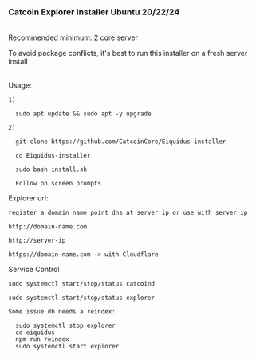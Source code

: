 
### Catcoin Explorer Installer Ubuntu 20/22/24 ###

<br>Recommended minimum: 2 core server

To avoid package conflicts, it's best to run this installer on a fresh server install

  <br>Usage:
  
    1)

      sudo apt update && sudo apt -y upgrade
  
    2)

      git clone https://github.com/CatcoinCore/Eiquidus-installer

      cd Eiquidus-installer

      sudo bash install.sh

      Follow on screen prompts
    
    
  Explorer url:

    register a domain name point dns at server ip or use with server ip

    http://domain-name.com

    http://server-ip

    https://domain-name.com -> with Cloudflare


  Service Control

    sudo systemctl start/stop/status catcoind

    sudo systemctl start/stop/status explorer

    Some issue db needs a reindex:
    
      sudo systemctl stop explorer
      cd eiquidus
      npm run reindex
      sudo systemctl start explorer
    
